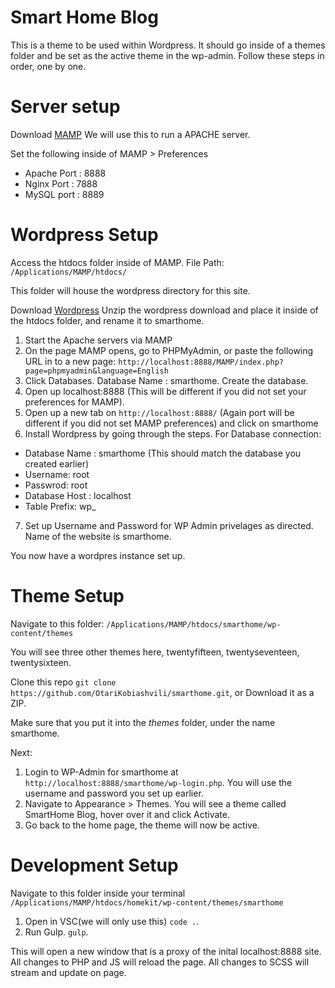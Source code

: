 # Smart Home Blog

This is a theme to be used within Wordpress. It should go inside of a themes folder and be set as the active theme in the wp-admin. Follow these steps in order, one by one.

# Server setup

Download [MAMP](https://www.mamp.info/en/)
We will use this to run a APACHE server.

Set the following inside of MAMP > Preferences

* Apache Port : 8888
* Nginx Port : 7888
* MySQL port : 8889

# Wordpress Setup

Access the htdocs folder inside of MAMP.
File Path: `/Applications/MAMP/htdocs/`

This folder will house the wordpress directory for this site.

Download [Wordpress](https://wordpress.org/download/)
Unzip the wordpress download and place it inside of the htdocs folder, and rename it to smarthome.

1. Start the Apache servers via MAMP
2. On the page MAMP opens, go to PHPMyAdmin, or paste the following URL in to a new page: `http://localhost:8888/MAMP/index.php?page=phpmyadmin&language=English`
3. Click Databases. Database Name : smarthome. Create the database.
4. Open up localhost:8888 (This will be different if you did not set your preferences for MAMP).
5. Open up a new tab on `http://localhost:8888/` (Again port will be different if you did not set MAMP preferences) and click on smarthome
6. Install Wordpress by going through the steps. For Database connection:

* Database Name : smarthome (This should match the database you created earlier)
* Username: root
* Passwrod: root
* Database Host : localhost
* Table Prefix: wp_


7. Set up Username and Password for WP Admin privelages as directed. Name of the website is smarthome.

You now have a wordpres instance set up.

# Theme Setup

Navigate to this folder: `/Applications/MAMP/htdocs/smarthome/wp-content/themes`

You will see three other themes here, twentyfifteen, twentyseventeen, twentysixteen.

Clone this repo `git clone https://github.com/OtariKobiashvili/smarthome.git`, or Download it as a ZIP.

Make sure that you put it into the *themes* folder, under the name smarthome.

Next:

1. Login to WP-Admin for smarthome at `http://localhost:8888/smarthome/wp-login.php`. You will use the username and password you set up earlier.
2. Navigate to Appearance > Themes. You will see a theme called SmartHome Blog, hover over it and click Activate.
3. Go back to the home page, the theme will now be active.

# Development Setup

Navigate to this folder inside your terminal `/Applications/MAMP/htdocs/homekit/wp-content/themes/smarthome`

1. Open in VSC(we will only use this) `code .`.
2. Run Gulp. `gulp`.

This will open a new window that is a proxy of the inital localhost:8888 site. All changes to PHP and JS will reload the page. All changes to SCSS will stream and update on page.

